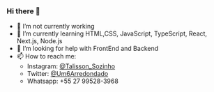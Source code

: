 ### Hi there 👋

- 🔭 I’m not currently working
- 🌱 I’m currently learning HTML,CSS, JavaScript, TypeScript, React, Next.js, Node.js
- 🤔 I’m looking for help with FrontEnd and Backend
- 📫 How to reach me: 
  - Instagram: [@Talisson_Sozinho](https://www.instagram.com/talisson_sozinho/)
  - Twitter: [@Um6Arredondado](https://twitter.com/Um6arredondado)
  - Whatsapp: +55 27 99528-3968
